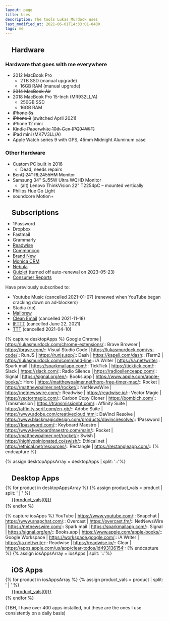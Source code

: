 ```yaml
---
layout: page
title: Uses
description: The tools Lukas Murdock uses
last_modified_at: 2021-06-01T14:33:01-0400
tags: me
---
```


## Hardware
### Hardware that goes with me everywhere
* 2012 MacBook Pro
    - 2TB SSD (manual upgrade)
    - 16GB RAM (manual upgrade)
* <del>2014 MacBook Air</del>
* 2018 MacBook Pro 15-Inch (MR932LL/A)
    - 250GB SSD
    - 16GB RAM
* <del>iPhone 5s</del>
* <del>iPhone 8</del> (switched April 2021)
* iPhone 12 mini
* <del>Kindle Paperwhite 10th Gen (PQ94WIF)</del>
* iPad mini (MK7V3LL/A)
* Apple Watch series 9 with GPS, 45mm Midnight Aluminum case

### Other Hardware

* Custom PC built in 2016
    - Dead, needs repairs
* <del>BenQ 24" RL2455HM Monitor</del>
* Samsung 34" SJ55W Ultra WQHD Monitor
    * (alt) Lenovo ThinkVision 22" T2254pC – mounted vertically
* Philips Hue Go Light
* soundcore Motion+


## Subscriptions

- 1Password
- Dropbox
- Fastmail
- Grammarly
- [Readwise](https://readwise.io/)
- [Commoncog](https://commoncog.com/)
- [Brand New](https://www.underconsideration.com/brandnew/)
- [Monica CRM](https://www.monicahq.com/)
- [Nebula](https://nebula.tv/)
- [Quizlet](https://quizlet.com/) (turned off auto-renewal on 2023-05-23)
- [Consumer Reports](https://www.consumerreports.org/)

Have previously subscribed to:

- Youtube Music (cancelled 2021-01-07) (renewed when YouTube began cracking down on ad-blockers)
- Stadia (rip)
- [Mailbrew](https://mailbrew.com/)
- [Clean Email](https://clean.email/) (cancelled 2021-11-18)
- [IFTTT](https://ifttt.com/) (cancelled June 22, 2021)
- [TTT](https://trafficthinktank.com/) (cancelled 2021-04-10)


{% capture desktopApps %}
Google Chrome | https://lukasmurdock.com/chrome-extensions/::
Brave Browser | https://brave.com/::
Visual Studio Code | https://lukasmurdock.com/vs-code/::
RunJS | https://runjs.app/::
Dash | https://kapeli.com/dash::
iTerm2 | https://lukasmurdock.com/command-line::
iA Writer | https://ia.net/writer::
Spark mail | https://sparkmailapp.com/::
TickTick | https://ticktick.com/::
Slack | https://slack.com/::
Radio Silence | https://radiosilenceapp.com/::
Signal | https://signal.org/en/::
Books.app | https://www.apple.com/apple-books/::
Horo | https://matthewpalmer.net/horo-free-timer-mac/::
Rocket | https://matthewpalmer.net/rocket/::
NetNewsWire | https://netnewswire.com/::
Readwise | https://readwise.io/::
Vector Magic | https://vectormagic.com/::
Carbon Copy Cloner | https://bombich.com/::
Transmission | https://transmissionbt.com/::
Affinity Suite | https://affinity.serif.com/en-gb/::
Adobe Suite | https://www.adobe.com/creativecloud.html::
DaVinci Resolve | https://www.blackmagicdesign.com/products/davinciresolve/::
1Password | https://1password.com/::
Keyboard Maestro | https://www.keyboardmaestro.com/main/::
Rocket | https://matthewpalmer.net/rocket/::
Swish | https://highlyopinionated.co/swish/::
Ethical.net | https://ethical.net/resources/::
Rectangle | https://rectangleapp.com/::
{% endcapture %}


{% assign desktopAppsArray = desktopApps | split: '::'%}

## Desktop Apps
<ol>
{% for product in desktopAppsArray %}
  {% assign product_vals = product | split: ' | ' %}
  <li>
    <a class="item" target="_blank" href="{{product_vals[1]}}" rel="noopener">
        <img loading="lazy" alt="" src="https://s2.googleusercontent.com/s2/favicons?domain_url={{product_vals[1]}}"/>
        {{product_vals[0]}}
    </a>
</li>
{% endfor %}
</ol>


{% capture iosApps %}
YouTube | https://www.youtube.com/::
Snapchat | https://www.snapchat.com/::
Overcast | https://overcast.fm/::
NetNewsWire | https://netnewswire.com/::
Spark mail | https://sparkmailapp.com/::
Signal | https://signal.org/en/::
Books.app | https://www.apple.com/apple-books/::
Google Workspace | https://workspace.google.com/::
iA Writer | https://ia.net/writer::
Readwise | https://readwise.io/::
Clear | https://apps.apple.com/us/app/clear-todos/id493136154::
{% endcapture %}
{% assign iosAppsArray = iosApps | split: '::'%}

## iOS Apps
<ol>
{% for product in iosAppsArray %}
  {% assign product_vals = product | split: ' | ' %}
  <li>
    <a class="item" target="_blank" href="{{product_vals[1]}}" rel="noopener">
        <img loading="lazy" alt="" src="https://s2.googleusercontent.com/s2/favicons?domain_url={{product_vals[1]}}"/>
        {{product_vals[0]}}
    </a>
</li>
{% endfor %}
</ol>

(TBH, I have over 400 apps installed, but these are the ones I use consistently on a daily basis)

<style>
  h1 {
    text-align: center;
    margin-bottom: 0px;
  }

  .grid-container {
    display: grid;
    grid-template-columns: repeat(2, 1fr);
    /* padding-top: 20px; */
  }

  .grid-item {
    padding: 5px;
    font-size: 14px;
  }
  h2{
    font-size: 22px;
    padding-left: 20px;
    text-align:left;
    margin-bottom: .4em
  }
  img {
    width: 16px;
    height: 16px;
    margin-right: 4px;
    margin-top: 2px;
    float: left;
  }
  .grid-item {
    counter-reset: dopeCounter;
    position: relative;
  }
  ol {
    list-style: none; counter-reset: li;
    margin-left: 0;
    padding: 0;
    margin-top: 0;
  }
  /*
  li::before {
    counter-increment: dopeCounter 1;
    content: counter(dopeCounter,decimal-leading-zero);
    position: absolute;
    left: 0px;
    font-size: 13px;
    padding-top: 5px;
    width: 25px;
    height: 25px;
    color: #707070;
  }
  */
  .link{
    text-align:center;
  }

  a.item {
    width: 100%;
      padding: 2px 0;
      padding-top: 3px;
      border-top: 1px solid rgba(0,0,0,.07);
      color: #000;
      display: inline-block;
      text-align:left;
  }

  a.item:focus  {
      background-color: #84fab0
  }

  .pagebody-content{
    text-align:center;
  }

  #tooltip {
    width: 235px!important;
    text-align: center;
    color: #fff;
    background: #121212;
    position: absolute;
    z-index: 100;
    padding: 14px;
    border-radius: 8px;
}

    #tooltip:after /* triangle decoration */ {
        width: 0;
        height: 0;
        border-left: 10px solid transparent;
        border-right: 10px solid transparent;
        border-top: 10px solid #121212;
        content: '';
        position: absolute;
        left: 50%;
        bottom: -10px;
        margin-left: -10px;
    }

        #tooltip.top:after {
            border-top-color: transparent;
            border-bottom: 10px solid #121212;
            top: -20px;
            bottom: auto;
        }

        #tooltip.left:after {
            left: 10px;
            margin: 0;
        }

        #tooltip.right:after {
            right: 10px;
            left: auto;
            margin: 0;
        }


  @media screen and (max-width: 735px) {
    .grid-container {
      grid-template-columns: repeat(1, 1fr);
    }

    a.item{
      padding: 14px 0;
    }
}

</style>
